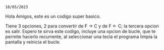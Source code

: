                                                                                                                             18/05/2023
Hola Amigos, este es un codigo super basico.

Tiene 3 opciones, 2 para convertir de F -> C y de F <- C; la tercera opcion es salir. Espero te sirva este codigo, incluye una opcion de bucle, que te permite hacerlo recurrente, al seleccionar una tecla el programa limpia la pantalla y reinicia el bucle.
